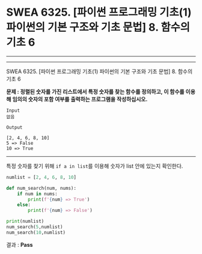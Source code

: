 # SWEA 6325. [파이썬 프로그래밍 기초(1) 파이썬의 기본 구조와 기초 문법] 8. 함수의 기초 6

---

---

SWEA 6325. [파이썬 프로그래밍 기초(1) 파이썬의 기본 구조와 기초 문법] 8. 함수의 기초 6



**문제 : 정렬된 숫자를 가진 리스트에서 특정 숫자를 찾는 함수를 정의하고, 이 함수를 이용해 임의의 숫자의 포함 여부를 출력하는 프로그램을 작성하십시오.**

```
Input
없음

Output

[2, 4, 6, 8, 10]
5 => False
10 => True
```

---

특정 숫자를 찾기 위해 `if a in list`를 이용해 숫자가 list 안에 있는지 확인한다.

```python
numlist = [2, 4, 6, 8, 10]

def num_search(num, nums):
    if num in nums:
        print(f'{num} => True')
    else:
        print(f'{num} => False')

print(numlist)
num_search(5,numlist)
num_search(10,numlist)
```

결과 : **Pass**